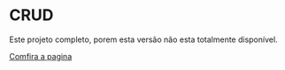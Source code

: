 # CRUD
 Este projeto completo, porem esta versão não esta totalmente disponível.

<a href="https://marcosoliveira404.github.io/CRUD/CRUD/index.html" target="_blank">Comfira a pagina</a>